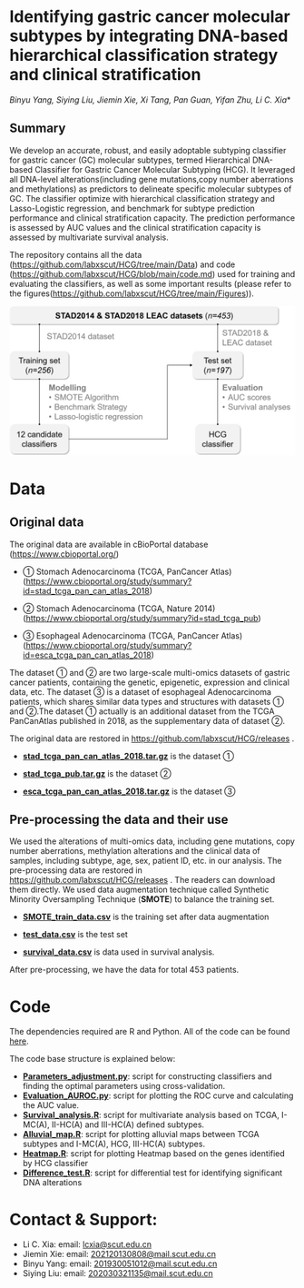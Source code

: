 
# Identifying gastric cancer molecular subtypes by integrating DNA-based hierarchical classification strategy and clinical stratification
*Binyu Yang, Siying Liu, Jiemin Xie, Xi Tang, Pan Guan, Yifan Zhu, Li C. Xia**

## Summary
We develop an accurate, robust, and easily adoptable subtyping classifier for gastric cancer (GC) molecular subtypes, termed Hierarchical DNA-based Classifier for Gastric Cancer Molecular Subtyping (HCG). It leveraged all DNA-level alterations(including gene mutations,copy number aberrations and methylations) as predictors to delineate specific molecular subtypes of GC. The classifier optimize with hierarchical classification strategy and Lasso-Logistic regression, and benchmark for subtype prediction performance and clinical stratification capacity. The prediction performance is assessed by AUC values and the clinical stratification capacity is assessed by multivariate survival analysis.

The repository contains all the data (https://github.com/labxscut/HCG/tree/main/Data) and code (https://github.com/labxscut/HCG/blob/main/code.md) used for training and evaluating the classifiers, as well as some important results (please refer to the figures(https://github.com/labxscut/HCG/tree/main/Figures)).

![Framework](https://github.com/labxscut/HCG/blob/main/Figures/Framework.jpg?raw=true)

# Data 

## Original data 

The original data are available in  cBioPortal database (https://www.cbioportal.org/)

* ① Stomach Adenocarcinoma (TCGA, PanCancer Atlas)(https://www.cbioportal.org/study/summary?id=stad_tcga_pan_can_atlas_2018)

* ② Stomach Adenocarcinoma (TCGA, Nature 2014)(https://www.cbioportal.org/study/summary?id=stad_tcga_pub)

* ③ Esophageal Adenocarcinoma (TCGA, PanCancer Atlas)(https://www.cbioportal.org/study/summary?id=esca_tcga_pan_can_atlas_2018)

The dataset ① and ② are two large-scale multi-omics datasets of gastric cancer patients, containing the genetic, epigenetic, expression and clinical data, etc. The dataset  ③ is  a dataset of esophageal Adenocarcinoma patients,  which shares similar data types and structures with datasets ① and ②.The dataset ① actually is an additional dataset from the TCGA PanCanAtlas published in 2018, as the supplementary data of  dataset ②.  

The original data are restored in https://github.com/labxscut/HCG/releases . 

* **[stad_tcga_pan_can_atlas_2018.tar.gz](https://github.com/labxscut/HCG/releases/download/HCG/stad_tcga_pan_can_atlas_2018.tar.gz)** is the  dataset ①

* **[stad_tcga_pub.tar.gz](https://github.com/labxscut/HCG/releases/download/HCG/stad_tcga_pub.tar.gz)** is the  dataset ②

* **[esca_tcga_pan_can_atlas_2018.tar.gz](https://github.com/labxscut/HCG/releases/download/HCG/esca_tcga_pan_can_atlas_2018.tar.gz)** is the  dataset ③ 

## Pre-processing the data and their use

We used the alterations of multi-omics data, including gene mutations, copy number aberrations, methylation alterations and the clinical data of samples, including subtype, age, sex, patient ID, etc. in our analysis. The pre-processing data are restored in https://github.com/labxscut/HCG/releases . The readers can download them directly. We used data  augmentation technique called Synthetic Minority Oversampling Technique (**SMOTE**) to balance the training set.

* **[SMOTE_train_data.csv](https://github.com/labxscut/HCG/releases/download/HCG/SMOTE_train_data.csv)** is the training set after data  augmentation

* **[test_data.csv](https://github.com/labxscut/HCG/releases/download/HCG/test_data.csv)**  is the test set

* **[survival_data.csv](https://github.com/labxscut/HCG/releases/download/HCG/survival_data.csv)**  is data used in survival analysis.

After pre-processing, we have the data for total  453 patients.

# Code

The dependencies required are R and Python. All of the code can be found  [here](https://github.com/labxscut/HCG/tree/main/Code).

The code base structure is explained below:

* **[Parameters_adjustment.py](https://github.com/labxscut/HCG/blob/main/Code/1.Parameters_adjustment.py)**: script for constructing classifiers and finding the optimal parameters using cross-validation.
* **[Evaluation_AUROC.py](https://github.com/labxscut/HCG/blob/main/Code/2.Evaluation_AUROC.py)**: script for plotting the ROC curve and calculating the AUC value.
* **[Survival_analysis.R](https://github.com/labxscut/HCG/blob/main/Code/3.Survival_analysis.R)**: script for multivariate analysis based on TCGA, I-MC(A), II-HC(A) and III-HC(A) defined subtypes.
* **[Alluvial_map.R](https://github.com/labxscut/HCG/blob/main/Code/4.Alluvial_map.R)**: script for plotting alluvial maps between TCGA subtypes and I-MC(A), HCG, III-HC(A) subtypes.
* **[Heatmap.R](https://github.com/labxscut/HCG/blob/main/Code/5.Heatmap.R)**: script for plotting Heatmap based on the genes identified by HCG classifier
* **[Difference_test.R](https://github.com/labxscut/HCG/blob/main/Code/6.Difference_test.R)**:  script for differential test for identifying significant DNA alterations 




# Contact & Support:

* Li C. Xia: email: [lcxia@scut.edu.cn](mailto:lcxia@scut.edu.cn)
* Jiemin Xie: email: [202120130808@mail.scut.edu.cn](mailto:202120130808@mail.scut.edu.cn)
* Binyu Yang: email: [201930051012@mail.scut.edu.cn](mailto:201930051012@mail.scut.edu.cn)
* Siying Liu: email: [202030321135@mail.scut.edu.cn](mailto:202030321135@mail.scut.edu.cn)



